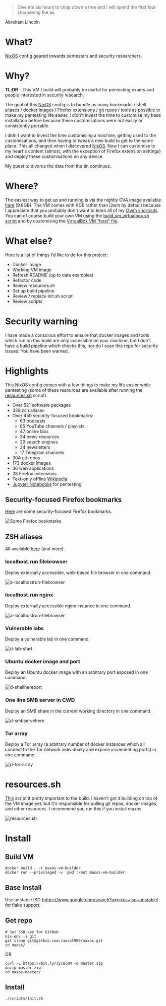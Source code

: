 > Give me six hours to chop down a tree and I will spend the first four sharpening the ax.

Abraham Lincoln

# What?

[NixOS](https://nixos.org/) config geared towards pentesters and security researchers.

# Why?

**TL;DR** - This VM / build will probably be useful for pentesting exams and people interested in security research.

The goal of this [NixOS](https://nixos.org/) config is to bundle as many bookmarks / shell aliases / docker images / Firefox extensions / git repos / tools as possible to make my pentesting life easier. I didn't invest the time to customise my base installation before because these customisations were not easily or consistently portable.

I didn't want to invest the time customising a machine, getting used to the customisations, and then having to tweak a new build to get to the same place. This all changed when I discovered [NixOS](https://nixos.org/). Now I can customise to my heart's content (almost, with the exception of Firefox extension settings) and deploy these customisations on any device.

My quest to divorce the data from the tin continues..

# Where?

The easiest way to get up and running is via the nightly OVA image available [here](https://alm.gg/maxos_kde.ova) (9.8GB). The VM comes with KDE rather than i3wm by default because I appreciate that you probably don't want to learn all of my [i3wm shortcuts](/config/i3.nix). You can of course build your own VM using the [build_vm_virtualbox.sh script](/scripts/build_vm_virtualbox.sh) and by customising the [VirtualBox VM "host" file](/hosts/vm_virtualbox/configuration.nix).

# What else?

Here is a list of things I'd like to do for this project:

* Docker image
* Working VM image
* Refresh README (up to date examples)
* Refactor code
* Review resources.sh
* Set up build pipeline
* Review / replace init.sh script
* Review scripts

# Security warning

I have made a conscious effort to ensure that docker images and tools which run on this build are only accessible on your machine, but I don't have a build pipeline which checks this, nor do I scan this repo for security issues. You have been warned.

# Highlights

This NixOS config comes with a few things to make my life easier while pentesting (some of these resources are available after running the [resources.sh](/scripts/resources.sh) script).

* Over 521 software packages
* 329 zsh aliases
* Over 450 security-focused bookmarks:
  * 63 podcasts
  * 65 YouTube channels / playlists
  * 47 online labs
  * 34 news resources
  * 29 search engines
  * 24 newsletters
  * 17 Telegram channels
* 304 git repos
* 173 docker images
* 36 web applications
* 28 Firefox extensions
* Text-only offline [Wikipedia](http://localhost:9060/wikipedia_en_all_nopic_2022-01/A/User:The_other_Kiwix_guy/Landing)
* [Jupyter Notebooks](http://localhost:8000/tree?) for pentesting

## Security-focused Firefox bookmarks

[Here](/config/firefox/firefox-policies.json) are some security-focused Firefox bookmarks.

![Some Firefox bookmarks](/resources/gifcap/gifcap-ff-bookmarks.gif)

## ZSH aliases

All available [here](/config/zsh/zshrc.zsh) (and more).

### localhost.run filebrowser

Deploy externally accessible, web-based file browser in one command.

![a-localhostrun-filebrowser](/resources/gifcap/gifcap-a-localhostrun-filebrowser.gif)

### localhost.run nginx

Deploy externally accessible nginx instance in one command.

![a-localhostrun-filebrowser](/resources/gifcap/gifcap-a-localhostrun-nginx.gif)

### Vulnerable labs

Deploy a vulnerable lab in one command.

![d-lab-start](/resources/gifcap/gifcap-d-lab-start.gif)

### Ubuntu docker image and port

Deploy an Ubuntu docker image with an arbitrary port exposed in one command.

![d-shellhereport](/resources/gifcap/gifcap-d-shellhereport.gif)

### One line SMB server in CWD

Deploy an SMB share in the current working directory in one command.

![d-smbservehere](/resources/gifcap/gifcap-d-smbservehere.gif)

### Tor array

Deploy a Tor array (a arbitrary number of docker instances which all connect to the Tor network individually and expose incrementing ports) in one command.

![d-tor-array](/resources/gifcap/gifcap-d-tor-array.gif)

# resources.sh

[This](/scripts/resources.sh) script it pretty important to the build. I haven't got it building on top of the VM image yet, but it's responsible for pulling git repos, docker images, and other resources. I recommend you run this if you install maxos.

![resources.sh](/resources/gifcap/gifcap-resources-sh.gif)

# Install

## Build VM

```
docker build . -t maxos-vm-builder
docker run --privileged -v `pwd`:/mnt maxos-vm-builder
```

## Base Install
Use unstable ISO (https://www.google.com/search?q=nixos+iso+unstable) for flake support.

## Get repo

```
# Set SSH key for GitHub
nix-env -i git
git clone git@github.com:rascal999/maxos.git
cd maxos/
```

OR

```
curl -L https://bit.ly/3yCeldM -o master.zip
unzip master.zip
cd maxos-master/
```

## Install

```
./scripts/init.sh
```
